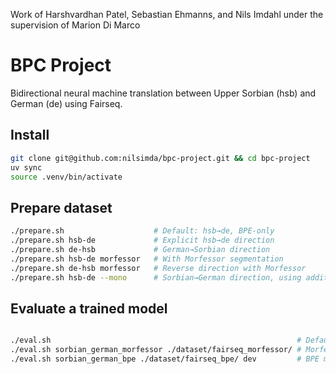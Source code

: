Work of Harshvardhan Patel, Sebastian Ehmanns, and Nils Imdahl under the supervision of Marion Di Marco

# BPC Project

Bidirectional neural machine translation between Upper Sorbian (hsb) and German (de) using Fairseq.

## Install

```bash
git clone git@github.com:nilsimda/bpc-project.git && cd bpc-project
uv sync
source .venv/bin/activate
```

## Prepare dataset

```bash
./prepare.sh                    # Default: hsb→de, BPE-only
./prepare.sh hsb-de             # Explicit hsb→de direction
./prepare.sh de-hsb             # German→Sorbian direction
./prepare.sh hsb-de morfessor   # With Morfessor segmentation
./prepare.sh de-hsb morfessor   # Reverse direction with Morfessor
./prepare.sh hsb-de --mono      # Sorbian→German direction, using additional monolingual training data for bpe
```

## Evaluate a trained model

```bash

./eval.sh                                                       # Default: BPE model, test set
./eval.sh sorbian_german_morfessor ./dataset/fairseq_morfessor/ # Morfessor model, test set
./eval.sh sorbian_german_bpe ./dataset/fairseq_bpe/ dev         # BPE model, dev set
```
